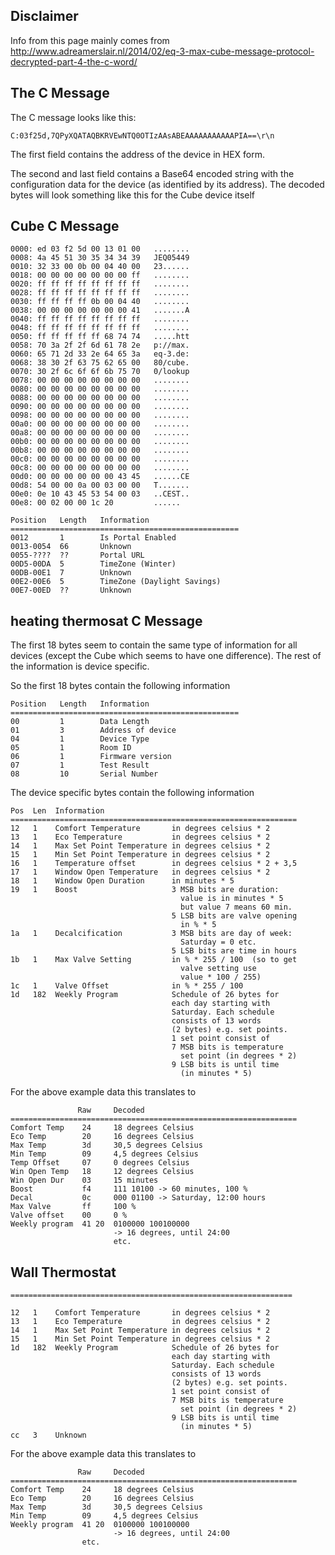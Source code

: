 
## Disclaimer
Info from this page mainly comes from http://www.adreamerslair.nl/2014/02/eq-3-max-cube-message-protocol-decrypted-part-4-the-c-word/

## The C Message
The C message looks like this:

    C:03f25d,7QPyXQATAQBKRVEwNTQ0OTIzAAsABEAAAAAAAAAAAPIA==\r\n

The first field contains the address of the device in HEX form. 

The second and last field contains a Base64 encoded string with the configuration data for the device (as identified by its address). The decoded bytes will look something like this for the Cube device itself

## Cube C Message
```
0000: ed 03 f2 5d 00 13 01 00   ........
0008: 4a 45 51 30 35 34 34 39   JEQ05449
0010: 32 33 00 0b 00 04 40 00   23......
0018: 00 00 00 00 00 00 00 ff   ........
0020: ff ff ff ff ff ff ff ff   ........
0028: ff ff ff ff ff ff ff ff   ........
0030: ff ff ff ff 0b 00 04 40   ........
0038: 00 00 00 00 00 00 00 41   .......A
0040: ff ff ff ff ff ff ff ff   ........
0048: ff ff ff ff ff ff ff ff   ........
0050: ff ff ff ff ff 68 74 74   .....htt
0058: 70 3a 2f 2f 6d 61 78 2e   p://max.
0060: 65 71 2d 33 2e 64 65 3a   eq-3.de:
0068: 38 30 2f 63 75 62 65 00   80/cube.
0070: 30 2f 6c 6f 6f 6b 75 70   0/lookup
0078: 00 00 00 00 00 00 00 00   ........
0080: 00 00 00 00 00 00 00 00   ........
0088: 00 00 00 00 00 00 00 00   ........
0090: 00 00 00 00 00 00 00 00   ........
0098: 00 00 00 00 00 00 00 00   ........
00a0: 00 00 00 00 00 00 00 00   ........
00a8: 00 00 00 00 00 00 00 00   ........
00b0: 00 00 00 00 00 00 00 00   ........
00b8: 00 00 00 00 00 00 00 00   ........
00c0: 00 00 00 00 00 00 00 00   ........
00c8: 00 00 00 00 00 00 00 00   ........
00d0: 00 00 00 00 00 00 43 45   ......CE
00d8: 54 00 00 0a 00 03 00 00   T.......
00e0: 0e 10 43 45 53 54 00 03   ..CEST..
00e8: 00 02 00 00 1c 20         ......
```

```
Position   Length   Information
===================================================
0012       1        Is Portal Enabled
0013-0054  66       Unknown
0055-????  ??       Portal URL
00D5-00DA  5        TimeZone (Winter)
00DB-00E1  7        Unknown
00E2-00E6  5        TimeZone (Daylight Savings)
00E7-00ED  ??       Unknown
```
## heating thermosat C Message

The first 18 bytes seem to contain the same type of information for all devices (except the Cube which seems to have one difference). The rest of the information is device specific.

So the first 18 bytes contain the following information

```
Position   Length   Information
===================================================
00         1        Data Length
01         3        Address of device
04         1        Device Type
05         1        Room ID
06         1        Firmware version
07         1        Test Result
08         10       Serial Number
```

The device specific bytes contain the following information
```
Pos  Len  Information
================================================================
12   1    Comfort Temperature       in degrees celsius * 2
13   1    Eco Temperature           in degrees celsius * 2
14   1    Max Set Point Temperature in degrees celsius * 2
15   1    Min Set Point Temperature in degrees celsius * 2
16   1    Temperature offset        in degrees celsius * 2 + 3,5
17   1    Window Open Temperature   in degrees celsius * 2
18   1    Window Open Duration      in minutes * 5
19   1    Boost                     3 MSB bits are duration:
                                      value is in minutes * 5
                                      but value 7 means 60 min.
                                    5 LSB bits are valve opening
                                      in % * 5
1a   1    Decalcification           3 MSB bits are day of week:
                                      Saturday = 0 etc.
                                    5 LSB bits are time in hours
1b   1    Max Valve Setting         in % * 255 / 100  (so to get
                                      valve setting use
                                      value * 100 / 255)
1c   1    Valve Offset              in % * 255 / 100
1d   182  Weekly Program            Schedule of 26 bytes for
                                    each day starting with
                                    Saturday. Each schedule
                                    consists of 13 words
                                    (2 bytes) e.g. set points.
                                    1 set point consist of
                                    7 MSB bits is temperature
                                      set point (in degrees * 2)
                                    9 LSB bits is until time
                                      (in minutes * 5)
```

For the above example data this translates to
```
               Raw     Decoded
================================================================
Comfort Temp    24     18 degrees Celsius
Eco Temp        20     16 degrees Celsius
Max Temp        3d     30,5 degrees Celsius
Min Temp        09     4,5 degrees Celsius
Temp Offset     07     0 degrees Celsius
Win Open Temp   18     12 degrees Celsius
Win Open Dur    03     15 minutes
Boost           f4     111 10100 -> 60 minutes, 100 %
Decal           0c     000 01100 -> Saturday, 12:00 hours
Max Valve       ff     100 %
Valve offset    00     0 %
Weekly program  41 20  0100000 100100000
                       -> 16 degrees, until 24:00 
                       etc.
```
                
## Wall Thermostat
```
===============================================================
 
12   1    Comfort Temperature       in degrees celsius * 2
13   1    Eco Temperature           in degrees celsius * 2
14   1    Max Set Point Temperature in degrees celsius * 2
15   1    Min Set Point Temperature in degrees celsius * 2
1d   182  Weekly Program            Schedule of 26 bytes for
                                    each day starting with
                                    Saturday. Each schedule
                                    consists of 13 words
                                    (2 bytes) e.g. set points.
                                    1 set point consist of
                                    7 MSB bits is temperature
                                      set point (in degrees * 2)
                                    9 LSB bits is until time
                                      (in minutes * 5)
cc   3    Unknown
```
For the above example data this translates to
```
               Raw     Decoded
================================================================
Comfort Temp    24     18 degrees Celsius
Eco Temp        20     16 degrees Celsius
Max Temp        3d     30,5 degrees Celsius
Min Temp        09     4,5 degrees Celsius
Weekly program  41 20  0100000 100100000
                       -> 16 degrees, until 24:00
                etc.
```          

